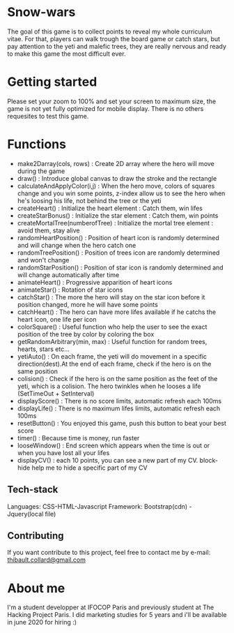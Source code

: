 # Snow-wars 

The goal of this game is to collect points to reveal my whole curriculum vitae. 
For that, players can walk trough the board game or catch stars, but pay attention 
to the yeti and malefic trees, they are really nervous and ready to make this game 
the most difficult ever.

# Getting started

Please set your zoom to 100% and set your screen to maximum size, the game is not yet 
fully optimized for mobile display. There is no others requesites to test this game.

# Functions

- make2Darray(cols, rows) : Create 2D array where the hero will move during the game
- draw() : Introduce global canvas to draw the stroke and the rectangle
- calculateAndApplyColor(i,j) : When the hero move, colors of squares change and you win some points, z-index allow us to see the hero when he's loosing his life, not behind the tree or the yeti
- createHeart() : Initialize the heart element : Catch them, win lifes
- createStarBonus() : Initialize the star element : Catch them, win points
- createMortalTree(numberofTree) : Initialize the mortal tree element : avoid them, stay alive
- randomHeartPosition() : Position of heart icon is randomly determined and will change when the hero catch one
- randomTreePosition() : Position of trees icon are randomly determined and won't change
- randomStarPosition() : Position of star icon is randomly determined and will change automatically after time
- animateHeart() : Progressive apparition of heart icons
- animateStar() : Rotation of star icons
- catchStar() : The more the hero will stay on the star icon before it position changed, more he will have some points
- catchHeart() : The hero can have more lifes available if he catchs the heart icon, one life per icon
- colorSquare() : Useful function who help the user to see the exact position of the tree by color by coloring the box
- getRandomArbitrary(min, max) : Useful function for random trees, hearts, stars etc...
- yetiAuto() : On each frame, the yeti will do movement in a specific direction(dest).At the end of each frame, check if the hero is on the same position
- colision() : Check if the hero is on the same position as the feet of the yeti, which is a colision. The hero twinkles when he looses a life (SetTimeOut + SetInterval)
- displayScore() : There is no score limits, automatic refresh each 100ms
- displayLife() : There is no maximum lifes limits, automatic refresh each 100ms
- resetButton() : You enjoyed this game, push this button to beat your best score
- timer() : Because time is money, run faster
- looseWindow() : End screen which appears when the time is out or when you have lost all your lifes
- displayCV() : each 10 points, you can see a new part of my CV. block-hide help me to hide a specific part of my CV

## Tech-stack
Languages: CSS-HTML-Javascript
Framework: Bootstrap(cdn) - Jquery(local file)

## Contributing

If you want contribute to this project, feel free to contact me by e-mail: thibault.collard@gmail.com

# About me
I'm a student developper at IFOCOP Paris and previously student at The Hacking Project Paris. 
I did marketing studies for 5 years and i'll be available in june 2020 for hiring :)





